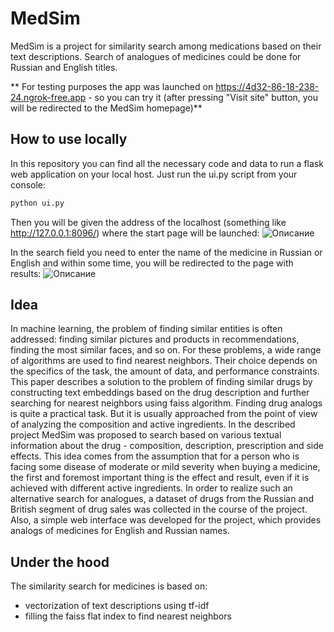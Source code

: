 # MedSim
MedSim is a project for similarity search among medications based on their text descriptions. Search of analogues of medicines could be done for Russian and English titles.

** For testing purposes the app was launched on https://4d32-86-18-238-24.ngrok-free.app - so you can try it (after pressing "Visit site" button, you will be redirected to the MedSim homepage)**

## How to use locally
In this repository you can find all the necessary code and data to run a flask web application on your local host. Just run the ui.py script from your console:
```sh
python ui.py
```

Then you will be given the address of the localhost (something like http://127.0.0.1:8096/) where the start page will be launched:
![Описание](https://github.com/ulfam/medsim/blob/main/homepage.png)


In the search field you need to enter the name of the medicine in Russian or English and within some time, you will be redirected to the page with results:
![Описание](https://github.com/ulfam/medsim/blob/main/resultpage.png)

## Idea

In machine learning, the problem of finding similar entities is often addressed: finding similar pictures and products in recommendations, finding the most similar faces, and so on. For these problems, a wide range of algorithms are used to find nearest neighbors. Their choice depends on the specifics of the task, the amount of data, and performance constraints. This paper describes a solution to the problem of finding similar drugs by constructing text embeddings based on the drug description and further searching for nearest neighbors using faiss algorithm. Finding drug analogs is quite a practical task. But it is usually approached from the point of view of analyzing the composition and active ingredients. In the described project MedSim was proposed to search based on various textual information about the drug - composition, description, prescription and side effects. This idea comes from the assumption that for a person who is facing some disease of moderate or mild severity when buying a medicine, the first and foremost important thing is the effect and result, even if it is achieved with different active ingredients. In order to realize such an alternative search for analogues, a dataset of drugs from the Russian and British segment of drug sales was collected in the course of the project. Also, a simple web interface was developed for the project, which provides analogs of medicines for English and Russian names.

## Under the hood
The similarity search for medicines is based on:
- vectorization of text descriptions using tf-idf
- filling the faiss flat index to find nearest neighbors
